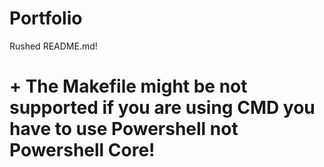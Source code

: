 # Portfolio

Rushed README.md!

# + The Makefile might be not supported if you are using CMD you have to use Powershell not Powershell Core!
